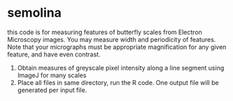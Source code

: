 # semolina

this code is for measuring features of butterfly scales from Electron Microscopy images. You may measure width and periodicity of features. Note that your micrographs must be appropriate magnification for any given feature, and have even contrast. 

1. Obtain measures of greyscale pixel intensity along a line segment using ImageJ for many scales
2. Place all files in same directory, run the R code. One output file will be generated per input file. 

